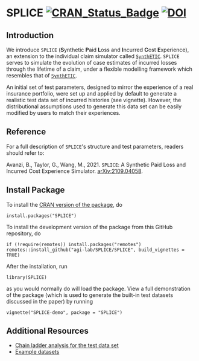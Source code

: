 # SPLICE [![CRAN_Status_Badge](https://www.r-pkg.org/badges/version/SPLICE)](https://CRAN.R-project.org/package=SPLICE) [![DOI](https://zenodo.org/badge/384910094.svg)](https://zenodo.org/badge/latestdoi/384910094)

## Introduction
We introduce `SPLICE` (**S**ynthetic **P**aid **L**oss and **I**ncurred **C**ost **E**xperience), an extension to the individual claim simulator called [`SynthETIC`](https://CRAN.R-project.org/package=SynthETIC). `SPLICE` serves to simulate the evolution of case estimates of incurred losses through the lifetime of a claim, under a flexible modelling framework which resembles that of [`SynthETIC`](https://CRAN.R-project.org/package=SynthETIC).

An initial set of test parameters, designed to mirror the experience of a real insurance portfolio, were set up and applied by default to generate a realistic test data set of incurred histories (see vignette). However, the distributional assumptions used to generate this data set can be easily modified by users to match their experiences.

## Reference
For a full description of `SPLICE`'s structure and test parameters, readers should refer to:

Avanzi, B., Taylor, G., Wang, M., 2021. `SPLICE`: A Synthetic Paid Loss and Incurred Cost Experience Simulator. [arXiv:2109.04058](https://arxiv.org/abs/2109.04058).

## Install Package
To install the [CRAN version of the package](https://CRAN.R-project.org/package=SPLICE), do

`install.packages("SPLICE")`

To install the development version of the package from this GitHub repository, do

```
if (!require(remotes)) install.packages("remotes")
remotes::install_github("agi-lab/SPLICE/SPLICE", build_vignettes = TRUE)
```

After the installation, run

`library(SPLICE)`

as you would normally do will load the package. View a full demonstration of the package (which is used to generate the built-in test datasets discussed in the paper) by running

`vignette("SPLICE-demo", package = "SPLICE")`

## Additional Resources
* [Chain ladder analysis for the test data set](https://github.com/agi-lab/SPLICE/blob/main/CL_Incurred_Analysis.xlsx)
* [Example datasets](https://github.com/agi-lab/SPLICE/tree/main/datasets)

